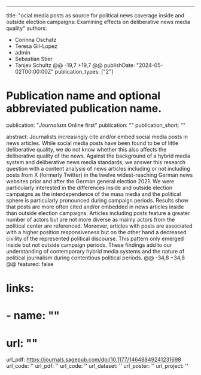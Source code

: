---
title: "ocial media posts as source for political news coverage inside and outside election campaigns: Examining effects on deliberative news media quality"
authors:
- Corinna Oschatz
- Teresa Gil-Lopez
- admin
- Sebastian Stier
- Tanjev Schultz
@@ -19,7 +19,7 @@ publishDate: "2024-05-02T00:00:00Z"
publication_types: ["2"]

# Publication name and optional abbreviated publication name.
publication: "*Journalism* Online first"
publication: ""
publication_short: ""

abstract: Journalists increasingly cite and/or embed social media posts in news articles. While social media posts have been found to be of little deliberative quality, we do not know whether this also affects the deliberative quality of the news. Against the background of a hybrid media system and deliberative news media standards, we answer this research question with a content analysis of news articles including or not including posts from X (formerly Twitter) in the twelve widest-reaching German news websites prior and after the German general election 2021. We were particularly interested in the differences inside and outside election campaigns as the interdependence of the mass media and the political sphere is particularly pronounced during campaign periods. Results show that posts are more often cited and/or embedded in news articles inside than outside election campaigns. Articles including posts feature a greater number of actors but are not more diverse as mainly actors from the political center are referenced. Moreover, articles with posts are associated with a higher position responsiveness but on the other hand a decreased civility of the represented political discourse. This pattern only emerged inside but not outside campaign periods. These findings add to our understanding of contemporary hybrid media systems and the nature of political journalism during contentious political periods.
@@ -34,8 +34,8 @@ featured: false
# links:
# - name: ""
#   url: ""
url_pdf: https://journals.sagepub.com/doi/10.1177/14648849241231698
url_code: ''
url_pdf: ''
url_code: ''
url_dataset: ''
url_poster: ''
url_project: ''
